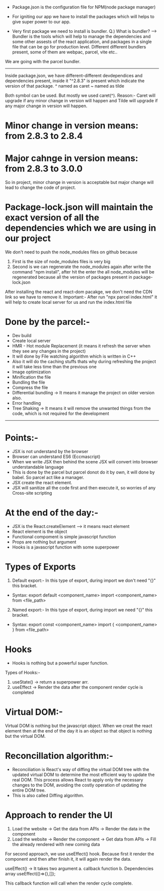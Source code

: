 - Package.json is the configuration file for NPM(node package manager)

- For igniting our app we have to install the packages which will helps to give super power to our app.

- Very first package we need to install is bundler.
Q.) What is bundler?
--> Bundler is the tools which will help to manage the dependencies and some other assests of the react application, and packages in a single file that can be go for production level.
Different different bundlers present, some of them are webpac, parcel, vite etc..

We are going with the parcel bundler.

***************************************************************************************************************************************

Inside package.json, we have different-different devdependices and dependencies present, inside it "^2.8.3" is present which indicate the version of that package.
^ named as caret
~ named as tilde

Both symbol can be used. But mostly we used caret(^).
Reason:- Caret will upgrade if any minor change in version will happen and Tilde will upgrade if any major change in version will happen.
# Minor change in version means: from 2.8.3 to 2.8.4
# Major cahnge in version means: from 2.8.3 to 3.0.0

So in project, minor change in version is acceptable but major change will lead to change the code of project.

# Package-lock.json will maintain the exact version of all the dependencies which we are using in our project
We don't need to push the node_modules files on github because 
1) First is the size of node_modules files is very big 
2) Second is we can regenerate the node_modules again after write the command "npm install", after hit the enter the all node_modules will be regenerated because all the version of packages present in package-lock.json


After installing the react and react-dom pacakge, we don't need the CDN link so we have to remove it.
Important:-
After run "npx parcel index.html" it will help to create local server for us and run the index.html file

# Done by the parcel:-
- Dev build
- Create local server
- HMR - Hot module Replacement (it means it refresh the server when they see any changes in the project)
- It will done by File watching algorithm which is written in C++
- Also it will do the caching stuffs thats why during refreshing the project it will take less time than the previous one
- Image optimization
- Minification the file
- Bundling the file
- Compress the file
- Differential bundling -> It means it manage the project on older version also.
- Error handling
- Tree Shaking -> It means it will remove the unwanted things from the code, which is not required for the development

****************************************************************************************************************************************
# Points:-
- JSX is not understand by the browser
- Browser can understand ES6 (Eccmascript)
- When we write JSX then behind the scene JSX will convert into browser understandable language 
- This is done by the parcel but parcel donot do it by own, it will done by babel. So parcel act like a manager.
- JSX create the react element.
- JSX will sanitize all the code first and then execute it, so worries of any Cross-site scripting

# At the end of the day:-
- JSX is the React.createElement --> it means react element
- React element is the object
- Functional compoment is simple javascript function
- Props are nothing but argument
- Hooks is a javascript function with some superpower

# Types of Exports
1) Default export:- In this type of export, during import we don't need "{}" this bracket.
- Syntax:
export default <component_name>
import <component_name> from <file_path>
2) Named export:- In this type of export, during import we need "{}" this bracket.
- Syntax:
export const <component_name>
import { <component_name> } from <file_path>

# Hooks
- Hooks is nothing but a powerful super function.

Types of Hooks:-
1) useState() -> return a superpower arr.
2) useEffect -> Render the data after the component render cycle is completed


# Virtual DOM:-
Virtual DOM is nothing but the javascript object. When we creat the react element then at the end of the day it is an object so that object is nothing but the virtual DOM.

# Reconcillation algorithm:-
- Reconciliation is React's way of diffing the virtual DOM tree with the updated virtual DOM to determine the most efficient way to update the real DOM. This process allows React to apply only the necessary changes to the DOM, avoiding the costly operation of updating the entire DOM tree.
- This is also called Diffing algorithm.


# Approach to render the UI
1) Load the website -> Get the data from APIs -> Render the data in the component
2) Load the website -> Render the component -> Get data from APIs -> Fill the already rendered with new coming data

For second approach, we use useEffect() hook.
Because first it render the component and then after finish it, it will again render the data.

useEffect() -> It takes two argument a. callback function b. Dependencies array
useEffect(()=>{},[]);

This callback function will call when the render cycle complete.